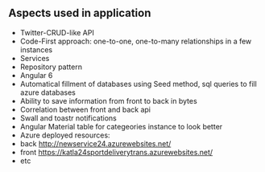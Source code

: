 ## Aspects used in application

- Twitter-CRUD-like API
- Code-First approach: one-to-one, one-to-many relationships in a few instances
- Services
- Repository pattern
- Angular 6
- Automatical fillment of databases using Seed method, sql queries to fill azure databases
- Ability to save information from front to back in bytes
- Correlation between front and back api
- Swall and toastr notifications
- Angular Material table for categeories instance to look better
- Azure deployed resources: 
- back http://newservice24.azurewebsites.net/
- front https://katla24sportdeliverytrans.azurewebsites.net/
- etc

